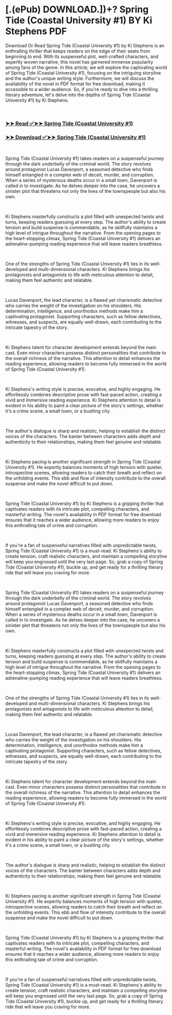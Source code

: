 # [.(ePub) DOWNLOAD.])+? Spring Tide (Coastal University #1) BY Ki Stephens PDF

<p>Download Or Read Spring Tide (Coastal University #1) by Ki Stephens is an enthralling thriller that keeps readers on the edge of their seats from beginning to end. With its suspenseful plot, well-crafted characters, and expertly woven narrative, this novel has garnered immense popularity among fans of the genre. In this article, we will explore the captivating world of Spring Tide (Coastal University #1), focusing on the intriguing storyline and the author's unique writing style. Furthermore, we will discuss the availability of the novel in PDF format for free download, making it accessible to a wider audience. So, if you're ready to dive into a thrilling literary adventure, let's delve into the depths of Spring Tide (Coastal University #1) by Ki Stephens.</p>
<p>&nbsp;</p>

### [➤➤ Read ✅➤➤ Spring Tide (Coastal University #1)](https://pdf2worldwide.blogspot.com/id/63027350)

### [➤➤ Download ✅➤➤ Spring Tide (Coastal University #1)](https://pdf2worldwide.blogspot.com/id/63027350)

<p>&nbsp;</p>
<p>Spring Tide (Coastal University #1) takes readers on a suspenseful journey through the dark underbelly of the criminal world. The story revolves around protagonist Lucas Davenport, a seasoned detective who finds himself entangled in a complex web of deceit, murder, and corruption. When a series of mysterious deaths occur in a small town, Davenport is called in to investigate. As he delves deeper into the case, he uncovers a sinister plot that threatens not only the lives of the townspeople but also his own.</p>
<p>&nbsp;</p>
<p>Ki Stephens masterfully constructs a plot filled with unexpected twists and turns, keeping readers guessing at every step. The author's ability to create tension and build suspense is commendable, as he skillfully maintains a high level of intrigue throughout the narrative. From the opening pages to the heart-stopping climax, Spring Tide (Coastal University #1) delivers an adrenaline-pumping reading experience that will leave readers breathless.</p>
<p>&nbsp;</p>
<p>One of the strengths of Spring Tide (Coastal University #1) lies in its well-developed and multi-dimensional characters. Ki Stephens brings his protagonists and antagonists to life with meticulous attention to detail, making them feel authentic and relatable.</p>
<p>&nbsp;</p>
<p>Lucas Davenport, the lead character, is a flawed yet charismatic detective who carries the weight of the investigation on his shoulders. His determination, intelligence, and unorthodox methods make him a captivating protagonist. Supporting characters, such as fellow detectives, witnesses, and suspects, are equally well-drawn, each contributing to the intricate tapestry of the story.</p>
<p>&nbsp;</p>
<p>Ki Stephens talent for character development extends beyond the main cast. Even minor characters possess distinct personalities that contribute to the overall richness of the narrative. This attention to detail enhances the reading experience, allowing readers to become fully immersed in the world of Spring Tide (Coastal University #1).</p>
<p>&nbsp;</p>
<p>Ki Stephens's writing style is precise, evocative, and highly engaging. He effortlessly combines descriptive prose with fast-paced action, creating a vivid and immersive reading experience. Ki Stephens attention to detail is evident in his ability to paint a clear picture of the story's settings, whether it's a crime scene, a small town, or a bustling city.</p>
<p>&nbsp;</p>
<p>The author's dialogue is sharp and realistic, helping to establish the distinct voices of the characters. The banter between characters adds depth and authenticity to their relationships, making them feel genuine and relatable.</p>
<p>&nbsp;</p>
<p>Ki Stephens pacing is another significant strength in Spring Tide (Coastal University #1). He expertly balances moments of high tension with quieter, introspective scenes, allowing readers to catch their breath and reflect on the unfolding events. This ebb and flow of intensity contribute to the overall suspense and make the novel difficult to put down.</p>
<p>&nbsp;</p>
<p>Spring Tide (Coastal University #1) by Ki Stephens is a gripping thriller that captivates readers with its intricate plot, compelling characters, and masterful writing. The novel's availability in PDF format for free download ensures that it reaches a wider audience, allowing more readers to enjoy this enthralling tale of crime and corruption.</p>
<p>&nbsp;</p>
<p>If you're a fan of suspenseful narratives filled with unpredictable twists, Spring Tide (Coastal University #1) is a must-read. Ki Stephens's ability to create tension, craft realistic characters, and maintain a compelling storyline will keep you engrossed until the very last page. So, grab a copy of Spring Tide (Coastal University #1), buckle up, and get ready for a thrilling literary ride that will leave you craving for more.</p>
<p>&nbsp;</p>
<p>Spring Tide (Coastal University #1) takes readers on a suspenseful journey through the dark underbelly of the criminal world. The story revolves around protagonist Lucas Davenport, a seasoned detective who finds himself entangled in a complex web of deceit, murder, and corruption. When a series of mysterious deaths occur in a small town, Davenport is called in to investigate. As he delves deeper into the case, he uncovers a sinister plot that threatens not only the lives of the townspeople but also his own.</p>
<p>&nbsp;</p>
<p>Ki Stephens masterfully constructs a plot filled with unexpected twists and turns, keeping readers guessing at every step. The author's ability to create tension and build suspense is commendable, as he skillfully maintains a high level of intrigue throughout the narrative. From the opening pages to the heart-stopping climax, Spring Tide (Coastal University #1) delivers an adrenaline-pumping reading experience that will leave readers breathless.</p>
<p>&nbsp;</p>
<p>One of the strengths of Spring Tide (Coastal University #1) lies in its well-developed and multi-dimensional characters. Ki Stephens brings his protagonists and antagonists to life with meticulous attention to detail, making them feel authentic and relatable.</p>
<p>&nbsp;</p>
<p>Lucas Davenport, the lead character, is a flawed yet charismatic detective who carries the weight of the investigation on his shoulders. His determination, intelligence, and unorthodox methods make him a captivating protagonist. Supporting characters, such as fellow detectives, witnesses, and suspects, are equally well-drawn, each contributing to the intricate tapestry of the story.</p>
<p>&nbsp;</p>
<p>Ki Stephens talent for character development extends beyond the main cast. Even minor characters possess distinct personalities that contribute to the overall richness of the narrative. This attention to detail enhances the reading experience, allowing readers to become fully immersed in the world of Spring Tide (Coastal University #1).</p>
<p>&nbsp;</p>
<p>Ki Stephens's writing style is precise, evocative, and highly engaging. He effortlessly combines descriptive prose with fast-paced action, creating a vivid and immersive reading experience. Ki Stephens attention to detail is evident in his ability to paint a clear picture of the story's settings, whether it's a crime scene, a small town, or a bustling city.</p>
<p>&nbsp;</p>
<p>The author's dialogue is sharp and realistic, helping to establish the distinct voices of the characters. The banter between characters adds depth and authenticity to their relationships, making them feel genuine and relatable.</p>
<p>&nbsp;</p>
<p>Ki Stephens pacing is another significant strength in Spring Tide (Coastal University #1). He expertly balances moments of high tension with quieter, introspective scenes, allowing readers to catch their breath and reflect on the unfolding events. This ebb and flow of intensity contribute to the overall suspense and make the novel difficult to put down.</p>
<p>&nbsp;</p>
<p>Spring Tide (Coastal University #1) by Ki Stephens is a gripping thriller that captivates readers with its intricate plot, compelling characters, and masterful writing. The novel's availability in PDF format for free download ensures that it reaches a wider audience, allowing more readers to enjoy this enthralling tale of crime and corruption.</p>
<p>&nbsp;</p>
<p>If you're a fan of suspenseful narratives filled with unpredictable twists, Spring Tide (Coastal University #1) is a must-read. Ki Stephens's ability to create tension, craft realistic characters, and maintain a compelling storyline will keep you engrossed until the very last page. So, grab a copy of Spring Tide (Coastal University #1), buckle up, and get ready for a thrilling literary ride that will leave you craving for more.</p>
<p>&nbsp;</p>
